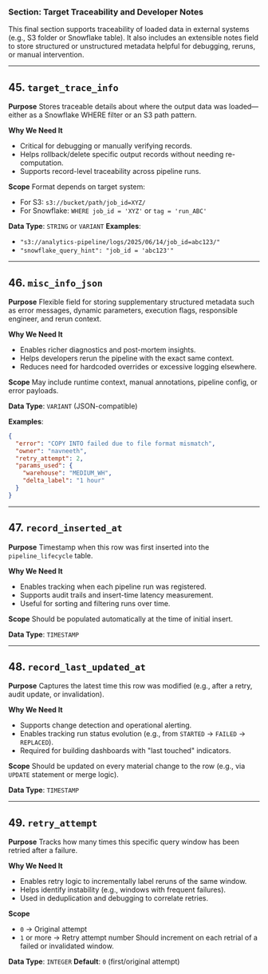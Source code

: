 ### Section: **Target Traceability and Developer Notes**

This final section supports traceability of loaded data in external systems (e.g., S3 folder or Snowflake table). It also includes an extensible notes field to store structured or unstructured metadata helpful for debugging, reruns, or manual intervention.

---

## 45. `target_trace_info`

**Purpose**
Stores traceable details about where the output data was loaded—either as a Snowflake WHERE filter or an S3 path pattern.

**Why We Need It**

* Critical for debugging or manually verifying records.
* Helps rollback/delete specific output records without needing re-computation.
* Supports record-level traceability across pipeline runs.

**Scope**
Format depends on target system:

* For S3: `s3://bucket/path/job_id=XYZ/`
* For Snowflake: `WHERE job_id = 'XYZ'` or `tag = 'run_ABC'`

**Data Type**: `STRING` or `VARIANT`
**Examples**:

* `"s3://analytics-pipeline/logs/2025/06/14/job_id=abc123/"`
* `"snowflake_query_hint": "job_id = 'abc123'"`

---

## 46. `misc_info_json`

**Purpose**
Flexible field for storing supplementary structured metadata such as error messages, dynamic parameters, execution flags, responsible engineer, and rerun context.

**Why We Need It**

* Enables richer diagnostics and post-mortem insights.
* Helps developers rerun the pipeline with the exact same context.
* Reduces need for hardcoded overrides or excessive logging elsewhere.

**Scope**
May include runtime context, manual annotations, pipeline config, or error payloads.

**Data Type**: `VARIANT` (JSON-compatible)

**Examples**:

```json
{
  "error": "COPY INTO failed due to file format mismatch",
  "owner": "navneeth",
  "retry_attempt": 2,
  "params_used": {
    "warehouse": "MEDIUM_WH",
    "delta_label": "1 hour"
  }
}
```

---

## 47. `record_inserted_at`

**Purpose**
Timestamp when this row was first inserted into the `pipeline_lifecycle` table.

**Why We Need It**

* Enables tracking when each pipeline run was registered.
* Supports audit trails and insert-time latency measurement.
* Useful for sorting and filtering runs over time.

**Scope**
Should be populated automatically at the time of initial insert.

**Data Type**: `TIMESTAMP`

---

## 48. `record_last_updated_at`

**Purpose**
Captures the latest time this row was modified (e.g., after a retry, audit update, or invalidation).

**Why We Need It**

* Supports change detection and operational alerting.
* Enables tracking run status evolution (e.g., from `STARTED` → `FAILED` → `REPLACED`).
* Required for building dashboards with "last touched" indicators.

**Scope**
Should be updated on every material change to the row (e.g., via `UPDATE` statement or merge logic).

**Data Type**: `TIMESTAMP`

---

## 49. `retry_attempt`

**Purpose**
Tracks how many times this specific query window has been retried after a failure.

**Why We Need It**

* Enables retry logic to incrementally label reruns of the same window.
* Helps identify instability (e.g., windows with frequent failures).
* Used in deduplication and debugging to correlate retries.

**Scope**

* `0` → Original attempt
* `1` or more → Retry attempt number
  Should increment on each retrial of a failed or invalidated window.

**Data Type**: `INTEGER`
**Default**: `0` (first/original attempt)




